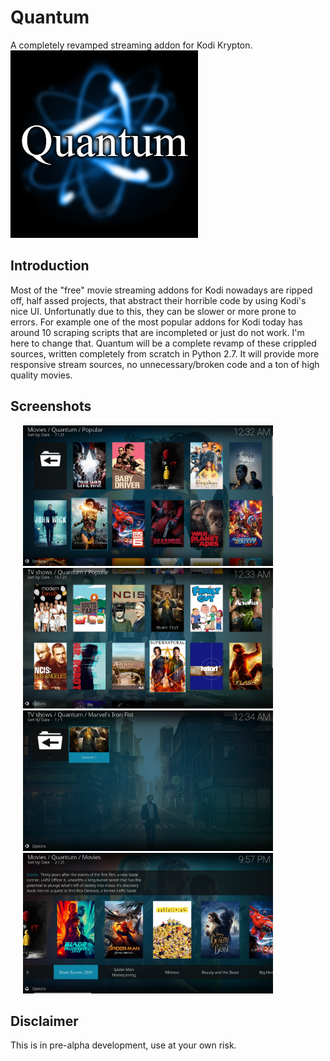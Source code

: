 # Quantum
A completely revamped streaming addon for Kodi Krypton.
<br/><img src="resources/media/icon.png">

## Introduction
Most of the "free" movie streaming addons for Kodi nowadays are ripped off, half assed projects, that abstract their horrible code by using Kodi's nice UI. Unfortunatly due to this, they can be slower or more prone to errors. For example one of the most popular addons for Kodi today has around 10 scraping scripts that are incompleted or just do not work. I'm here to change that. Quantum will be a complete revamp of these crippled sources, written completely from scratch in Python 2.7. It will provide more responsive stream sources, no unnecessary/broken code and a ton of high quality movies.

## Screenshots
<img src="resources/media/screenshot3.png" width="400" hspace="20"><img src="resources/media/screenshot4.png" width="400" hspace="20">
<img src="resources/media/screenshot5.png" width="400" hspace="20"><img src="resources/media/screenshot1.png" width="400" hspace="20">

## Disclaimer
This is in pre-alpha development, use at your own risk.
